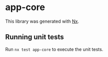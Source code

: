 # app-core

This library was generated with [Nx](https://nx.dev).

## Running unit tests

Run `nx test app-core` to execute the unit tests.
